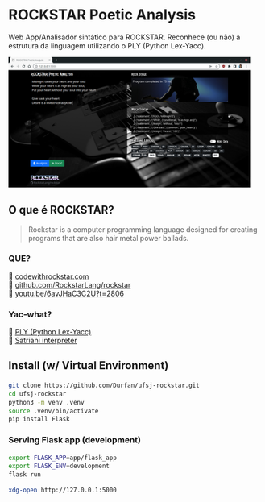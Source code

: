 # ROCKSTAR Poetic Analysis

Web App/Analisador sintático para ROCKSTAR. Reconhece (ou não) a estrutura da linguagem utilizando o PLY (Python Lex-Yacc).

<img src="https://github.com/Durfan/ufsj-rockstar/blob/main/docs/captura.png" width="480" />

## O que é ROCKSTAR?

> Rockstar is a computer programming language designed for creating programs that are also hair metal power ballads.

### QUE?

:guitar: [codewithrockstar.com](https://codewithrockstar.com/)  
:guitar: [github.com/RockstarLang/rockstar](https://github.com/RockstarLang/rockstar)  
:movie_camera: [youtu.be/6avJHaC3C2U?t=2806](https://youtu.be/6avJHaC3C2U?t=2806)

### Yac-what?

:notebook: [PLY (Python Lex-Yacc)](http://www.dabeaz.com/ply/)  
:notebook: [Satriani interpreter](https://github.com/RockstarLang/rockstar/tree/main/satriani)

## Install (w/ Virtual Environment)

```sh
git clone https://github.com/Durfan/ufsj-rockstar.git
cd ufsj-rockstar
python3 -m venv .venv
source .venv/bin/activate
pip install Flask
```

### Serving Flask app (development)

```sh
export FLASK_APP=app/flask_app
export FLASK_ENV=development
flask run
```
```sh
xdg-open http://127.0.0.1:5000
```
